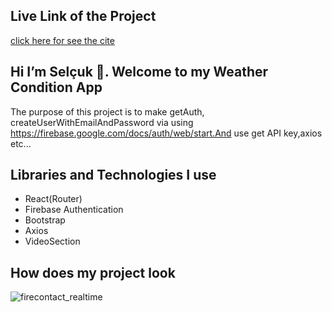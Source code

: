 ## Live Link of the Project

[click here for see the cite](https://movie-app-firebaseauthentication.netlify.app/)

## Hi I’m Selçuk 👋. Welcome to my  Weather Condition App 

 The purpose of this project is to make getAuth, createUserWithEmailAndPassword via using https://firebase.google.com/docs/auth/web/start.And use  get API key,axios etc...

## Libraries and Technologies I use

 * React(Router)
 * Firebase Authentication
 * Bootstrap
 * Axios
 * VideoSection

## How does my project look

![firecontact_realtime](https://user-images.githubusercontent.com/99830247/183397278-50be90fe-bd99-4aae-8075-c86552b5d882.gif)

